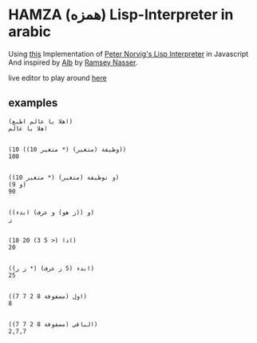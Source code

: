 # HAMZA (همزه) Lisp-Interpreter in arabic

Using [this](https://github.com/nidhinp/Lisp-Interpreter) Implementation of [Peter Norvig's Lisp Interpreter](http://norvig.com/lispy.html) in Javascript And inspired by [Alb](https://github.com/nasser/---) by [Ramsey Nasser](https://github.com/nasser).

live editor to play around [here](https://hamza-lang.netlify.app/)

## examples

```code
(اهلا يا عالم اطبع)
اهلا يا عالم


(10 ((10 متغير *) (متغير) وظيفة))
100


((10 متغير *) (متغير) و توظيفة)
(9 و)
90


((و ((ز هو) و عرف) ابدء)
ز


(10 20 (3 5 >) اذا)
20


((ز ز *) (5 ز عرف) ابدء)
25


((7 7 2 8 مصفوفة) اول)
8


((7 7 2 8 مصفوفة) الباقي)
2,7,7
```
